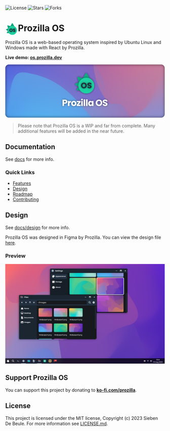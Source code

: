 <img alt="License" src="https://img.shields.io/github/license/prozilla/Prozilla-OS?style=flat-square&color=ee5253&label=License"> <img alt="Stars" src="https://img.shields.io/github/stars/prozilla/prozilla-os?style=flat-square&color=feca57&label=%E2%AD%90">  <img alt="Forks" src="https://img.shields.io/github/forks/prozilla/prozilla-os?style=flat-square&color=54a0ff&label=Forks">

# <img src="public/assets/logo.svg" align="left" width="40" height="40" alt="Logo"/> Prozilla OS

Prozilla OS is a web-based operating system inspired by Ubuntu Linux and Windows made with React by Prozilla.

**Live demo: [os.prozilla.dev](https://os.prozilla.dev/)**

<img src="public/assets/banner-logo-title-small.png" alt="Banner with the logo of Prozilla OS"/>

> Please note that Prozilla OS is a WIP and far from complete. Many additional features will be added in the near future.

## Documentation

See [docs](docs/README.md) for more info.

### Quick Links

- [Features](docs/features/README.md)
- [Design](docs/design/README.md)
- [Roadmap](docs/roadmap/README.md)
- [Contributing](docs/contributing/README.md)

## Design

See [docs/design](docs/design/README.md) for more info.

Prozilla OS was designed in Figma by Prozilla. You can view the design file [here](https://www.figma.com/file/bEE5RyWgV0QILcXpZWEk2r/ProzillaOS?type=design&node-id=0%3A1&mode=design&t=7KR1tKCp9H5cK3hf-1).

### Preview

<img src="public/assets/screenshots/screenshot-files-settings-taskbar-desktop.png" alt="Screenshot of Prozilla OS"/>

## Support Prozilla OS

You can support this project by donating to **[ko-fi.com/prozilla](https://ko-fi.com/prozilla)**.

## License

This project is licensed under the MIT license, Copyright (c) 2023 Sieben De Beule. For more information see [LICENSE.md](LICENSE.md).

